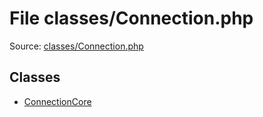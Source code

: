 File classes/Connection.php
=========

Source: [classes/Connection.php](https://github.com/PrestaShop/PrestaShop/blob/1.6.1.0/classes/Connection.php)


Classes
-------

* [ConnectionCore](class.ConnectionCore.md)

